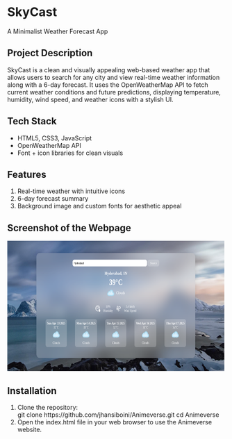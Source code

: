 # SkyCast
<p>A Minimalist Weather Forecast App</p>

<h2>Project Description</h2>
<p>SkyCast is a clean and visually appealing web-based weather app that allows users to search for any city and view real-time weather information along with a 6-day forecast. It uses the OpenWeatherMap API to fetch current weather conditions and future predictions, displaying temperature, humidity, wind speed, and weather icons with a stylish UI.</p>

<h2>Tech Stack</h2>
<ul>
  <li>HTML5, CSS3, JavaScript</li>
  <li>OpenWeatherMap API</li>
  <li>Font + icon libraries for clean visuals</li>
</ul>

<h2>Features</h2>
<ol>
<li> Real-time weather with intuitive icons</li>
<li> 6-day forecast summary</li>
<li> Background image and custom fonts for aesthetic appeal</li>
</ol>

<h2>Screenshot of the Webpage</h2>
<img style="width:500px;height:300px" src="https://github.com/jhansiboini/SkyCast/blob/main/screenshot.png">

<h2>Installation</h2>
<ol type="1">
  <li>Clone the repository:<br>
    git clone https://github.com/jhansiboini/Animeverse.git cd Animeverse</li>
  <li>Open the index.html file in your web browser to use the Animeverse website.</li>
</ol>
